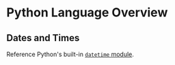 # Python Language Overview

## Dates and Times

Reference Python's built-in [`datetime` module](../modules/datetime.md).
